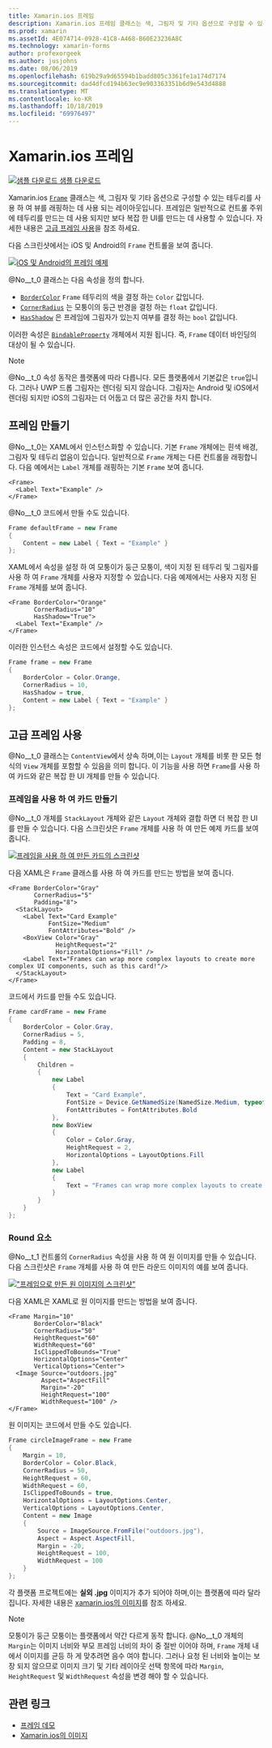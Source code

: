 ```yaml
---
title: Xamarin.ios 프레임
description: Xamarin.ios 프레임 클래스는 색, 그림자 및 기타 옵션으로 구성할 수 있는 테두리를 사용 하 여 보기 또는 레이아웃을 래핑하는 데 사용 되는 레이아웃입니다.
ms.prod: xamarin
ms.assetId: 4E074714-0928-41C8-A468-B60E23236A8C
ms.technology: xamarin-forms
author: profexorgeek
ms.author: jusjohns
ms.date: 08/06/2019
ms.openlocfilehash: 619b29a9d65594b1badd805c3361fe1a174d7174
ms.sourcegitcommit: dad4dfcd194b63ec9e903363351b6d9e543d4888
ms.translationtype: MT
ms.contentlocale: ko-KR
ms.lasthandoff: 10/18/2019
ms.locfileid: "69976497"
---
```

# <a name="xamarinforms-frame"></a>Xamarin.ios 프레임

[![샘플 다운로드](~/media/shared/download.png) 샘플 다운로드](https://docs.microsoft.com/samples/xamarin/xamarin-forms-samples/userinterface-frame/)

Xamarin.ios [`Frame`](xref:Xamarin.Forms.Frame) 클래스는 색, 그림자 및 기타 옵션으로 구성할 수 있는 테두리를 사용 하 여 뷰를 래핑하는 데 사용 되는 레이아웃입니다. 프레임은 일반적으로 컨트롤 주위에 테두리를 만드는 데 사용 되지만 보다 복잡 한 UI를 만드는 데 사용할 수 있습니다. 자세한 내용은 [고급 프레임 사용](#advanced-frame-usage)을 참조 하세요.

다음 스크린샷에서는 iOS 및 Android의 `Frame` 컨트롤을 보여 줍니다.

[![iOS 및 Android의 프레임 예제](frame-images/frame-cropped.png)](frame-images/frame-full.png#lightbox "IOS 및 Android의 프레임 예제")

@No__t_0 클래스는 다음 속성을 정의 합니다.

* [`BorderColor`](xref:Xamarin.Forms.Frame.BorderColor) `Frame` 테두리의 색을 결정 하는 `Color` 값입니다.
* [`CornerRadius`](xref:Xamarin.Forms.Frame.CornerRadius) 는 모퉁이의 둥근 반경을 결정 하는 `float` 값입니다.
* [`HasShadow`](xref:Xamarin.Forms.Frame.HasShadow) 은 프레임에 그림자가 있는지 여부를 결정 하는 `bool` 값입니다.

이러한 속성은 [`BindableProperty`](xref:Xamarin.Forms.BindableProperty) 개체에서 지원 됩니다. 즉, `Frame` 데이터 바인딩의 대상이 될 수 있습니다.

> [!NOTE]
> @No__t_0 속성 동작은 플랫폼에 따라 다릅니다. 모든 플랫폼에서 기본값은 `true`입니다. 그러나 UWP 드롭 그림자는 렌더링 되지 않습니다. 그림자는 Android 및 iOS에서 렌더링 되지만 iOS의 그림자는 더 어둡고 더 많은 공간을 차지 합니다.

## <a name="create-a-frame"></a>프레임 만들기

@No__t_0는 XAML에서 인스턴스화할 수 있습니다. 기본 `Frame` 개체에는 흰색 배경, 그림자 및 테두리 없음이 있습니다. 일반적으로 `Frame` 개체는 다른 컨트롤을 래핑합니다. 다음 예에서는 `Label` 개체를 래핑하는 기본 `Frame` 보여 줍니다.

```xaml
<Frame>
  <Label Text="Example" />
</Frame>
```

@No__t_0 코드에서 만들 수도 있습니다.

```csharp
Frame defaultFrame = new Frame
{
    Content = new Label { Text = "Example" }
};
```

XAML에서 속성을 설정 하 여 모퉁이가 둥근 모퉁이, 색이 지정 된 테두리 및 그림자를 사용 하 여 `Frame` 개체를 사용자 지정할 수 있습니다. 다음 예제에서는 사용자 지정 된 `Frame` 개체를 보여 줍니다.

```xaml
<Frame BorderColor="Orange"
       CornerRadius="10"
       HasShadow="True">
  <Label Text="Example" />
</Frame>
```

이러한 인스턴스 속성은 코드에서 설정할 수도 있습니다.

```csharp
Frame frame = new Frame
{
    BorderColor = Color.Orange,
    CornerRadius = 10,
    HasShadow = true,
    Content = new Label { Text = "Example" }
};
```

## <a name="advanced-frame-usage"></a>고급 프레임 사용

@No__t_0 클래스는 `ContentView`에서 상속 하며,이는 `Layout` 개체를 비롯 한 모든 형식의 `View` 개체를 포함할 수 있음을 의미 합니다. 이 기능을 사용 하면 `Frame`를 사용 하 여 카드와 같은 복잡 한 UI 개체를 만들 수 있습니다.

### <a name="create-a-card-with-a-frame"></a>프레임을 사용 하 여 카드 만들기

@No__t_0 개체를 `StackLayout` 개체와 같은 `Layout` 개체와 결합 하면 더 복잡 한 UI를 만들 수 있습니다. 다음 스크린샷은 `Frame` 개체를 사용 하 여 만든 예제 카드를 보여줍니다.

[![프레임을 사용 하 여 만든 카드의 스크린샷](frame-images/frame-card-cropped.png)](frame-images/frame-full.png#lightbox "프레임을 사용 하 여 만든 카드의 스크린샷")

다음 XAML은 `Frame` 클래스를 사용 하 여 카드를 만드는 방법을 보여 줍니다.

```xaml
<Frame BorderColor="Gray"
       CornerRadius="5"
       Padding="8">
  <StackLayout>
    <Label Text="Card Example"
           FontSize="Medium"
           FontAttributes="Bold" />
    <BoxView Color="Gray"
             HeightRequest="2"
             HorizontalOptions="Fill" />
    <Label Text="Frames can wrap more complex layouts to create more complex UI components, such as this card!"/>
  </StackLayout>
</Frame>
```

코드에서 카드를 만들 수도 있습니다.

```csharp
Frame cardFrame = new Frame
{
    BorderColor = Color.Gray,
    CornerRadius = 5,
    Padding = 8,
    Content = new StackLayout
    {
        Children =
        {
            new Label
            {
                Text = "Card Example",
                FontSize = Device.GetNamedSize(NamedSize.Medium, typeof(Label)),
                FontAttributes = FontAttributes.Bold
            },
            new BoxView
            {
                Color = Color.Gray,
                HeightRequest = 2,
                HorizontalOptions = LayoutOptions.Fill
            },
            new Label
            {
                Text = "Frames can wrap more complex layouts to create more complex UI components, such as this card!"
            }
        }
    }
};
```

### <a name="round-elements"></a>Round 요소

@No__t_1 컨트롤의 `CornerRadius` 속성을 사용 하 여 원 이미지를 만들 수 있습니다. 다음 스크린샷은 `Frame` 개체를 사용 하 여 만든 라운드 이미지의 예를 보여 줍니다.

[![ "프레임으로 만든 원 이미지의 스크린샷"](frame-images/circle-image-cropped.png)](frame-images/frame-full.png#lightbox "프레임을 사용 하 여 만든 원 이미지의 스크린샷")

다음 XAML은 XAML로 원 이미지를 만드는 방법을 보여 줍니다.

```xaml
<Frame Margin="10"
       BorderColor="Black"
       CornerRadius="50"
       HeightRequest="60"
       WidthRequest="60"
       IsClippedToBounds="True"
       HorizontalOptions="Center"
       VerticalOptions="Center">
  <Image Source="outdoors.jpg"
         Aspect="AspectFill"
         Margin="-20"
         HeightRequest="100"
         WidthRequest="100" />
</Frame>
```

원 이미지는 코드에서 만들 수도 있습니다.

```csharp
Frame circleImageFrame = new Frame
{
    Margin = 10,
    BorderColor = Color.Black,
    CornerRadius = 50,
    HeightRequest = 60,
    WidthRequest = 60,
    IsClippedToBounds = true,
    HorizontalOptions = LayoutOptions.Center,
    VerticalOptions = LayoutOptions.Center,
    Content = new Image
    {
        Source = ImageSource.FromFile("outdoors.jpg"),
        Aspect = Aspect.AspectFill,
        Margin = -20,
        HeightRequest = 100,
        WidthRequest = 100
    }
};
```

각 플랫폼 프로젝트에는 **실외 .jpg** 이미지가 추가 되어야 하며,이는 플랫폼에 따라 달라 집니다. 자세한 내용은 [xamarin.ios의 이미지](~/xamarin-forms/user-interface/images.md)를 참조 하세요.

> [!NOTE]
> 모퉁이가 둥근 모퉁이는 플랫폼에서 약간 다르게 동작 합니다. @No__t_0 개체의 `Margin`는 이미지 너비와 부모 프레임 너비의 차이 중 절반 이어야 하며, `Frame` 개체 내에서 이미지를 균등 하 게 맞추려면 음수 여야 합니다. 그러나 요청 된 너비와 높이는 보장 되지 않으므로 이미지 크기 및 기타 레이아웃 선택 항목에 따라 `Margin`, `HeightRequest` 및 `WidthRequest` 속성을 변경 해야 할 수 있습니다.

## <a name="related-links"></a>관련 링크

* [프레임 데모](https://docs.microsoft.com/samples/xamarin/xamarin-forms-samples/userinterface-frame/)
* [Xamarin.ios의 이미지](~/xamarin-forms/user-interface/images.md)

